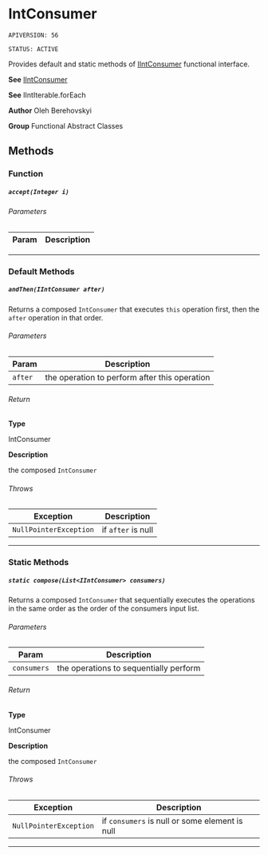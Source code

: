 # IntConsumer

`APIVERSION: 56`

`STATUS: ACTIVE`

Provides default and static methods of [IIntConsumer](/docs/Functional-Interfaces/IIntConsumer.md) functional interface.


**See** [IIntConsumer](/docs/Functional-Interfaces/IIntConsumer.md)


**See** IIntIterable.forEach


**Author** Oleh Berehovskyi


**Group** Functional Abstract Classes

## Methods
### Function
##### `accept(Integer i)`
###### Parameters
|Param|Description|
|---|---|

---
### Default Methods
##### `andThen(IIntConsumer after)`

Returns a composed `IntConsumer` that executes `this` operation first, then the `after` operation in that order.

###### Parameters
|Param|Description|
|---|---|
|`after`|the operation to perform after this operation|

###### Return

**Type**

IntConsumer

**Description**

the composed `IntConsumer`

###### Throws
|Exception|Description|
|---|---|
|`NullPointerException`|if `after` is null|

---
### Static Methods
##### `static compose(List<IIntConsumer> consumers)`

Returns a composed `IntConsumer` that sequentially executes the operations in the same order as the order of the consumers input list.

###### Parameters
|Param|Description|
|---|---|
|`consumers`|the operations to sequentially perform|

###### Return

**Type**

IntConsumer

**Description**

the composed `IntConsumer`

###### Throws
|Exception|Description|
|---|---|
|`NullPointerException`|if `consumers` is null or some element is null|

---
